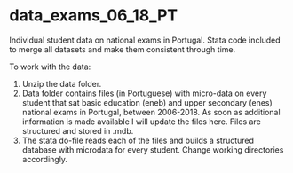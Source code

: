 # data_exams_06_18_PT
 Individual student data on national exams in Portugal.  Stata code included to merge all datasets and make them consistent through time.

To work with the data:
1. Unzip the data folder. 
2. Data folder contains files (in Portuguese) with micro-data on every student that sat basic education (eneb) and upper secondary (enes) national exams in Portugal, between 2006-2018. As soon as additional information is made available I will update the files here. Files are structured and stored in .mdb.
3. The stata do-file reads each of the files and builds a structured database with microdata for every student. Change working directories accordingly.


